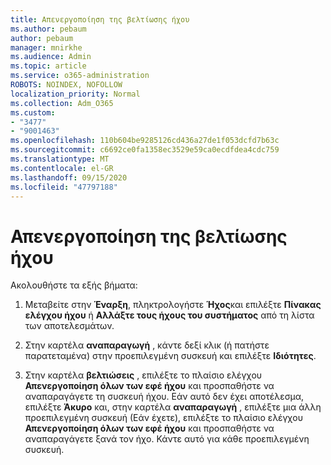```yaml
---
title: Απενεργοποίηση της βελτίωσης ήχου
ms.author: pebaum
author: pebaum
manager: mnirkhe
ms.audience: Admin
ms.topic: article
ms.service: o365-administration
ROBOTS: NOINDEX, NOFOLLOW
localization_priority: Normal
ms.collection: Adm_O365
ms.custom:
- "3477"
- "9001463"
ms.openlocfilehash: 110b604be9285126cd436a27de1f053dcfd7b63c
ms.sourcegitcommit: c6692ce0fa1358ec3529e59ca0ecdfdea4cdc759
ms.translationtype: MT
ms.contentlocale: el-GR
ms.lasthandoff: 09/15/2020
ms.locfileid: "47797188"
---
```

# <a name="turn-off-audio-enhancement"></a>Απενεργοποίηση της βελτίωσης ήχου

Ακολουθήστε τα εξής βήματα:

1. Μεταβείτε στην **Έναρξη**, πληκτρολογήστε **Ήχος**και επιλέξτε **Πίνακας ελέγχου ήχου** ή **Αλλάξτε τους ήχους του συστήματος** από τη λίστα των αποτελεσμάτων.

2. Στην καρτέλα **αναπαραγωγή** , κάντε δεξί κλικ (ή πατήστε παρατεταμένα) στην προεπιλεγμένη συσκευή και επιλέξτε **Ιδιότητες**.

3. Στην καρτέλα **βελτιώσεις** , επιλέξτε το πλαίσιο ελέγχου **Απενεργοποίηση όλων των εφέ ήχου** και προσπαθήστε να αναπαραγάγετε τη συσκευή ήχου. Εάν αυτό δεν έχει αποτέλεσμα, επιλέξτε **Άκυρο** και, στην καρτέλα **αναπαραγωγή** , επιλέξτε μια άλλη προεπιλεγμένη συσκευή (Εάν έχετε), επιλέξτε το πλαίσιο ελέγχου **Απενεργοποίηση όλων των εφέ ήχου** και προσπαθήστε να αναπαραγάγετε ξανά τον ήχο. Κάντε αυτό για κάθε προεπιλεγμένη συσκευή.
